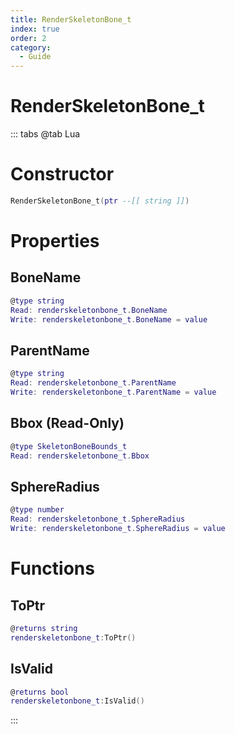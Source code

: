 ```yaml
---
title: RenderSkeletonBone_t
index: true
order: 2
category:
  - Guide
---
```


# RenderSkeletonBone_t

::: tabs
@tab Lua
# Constructor
```lua
RenderSkeletonBone_t(ptr --[[ string ]])
```
# Properties
## BoneName 
```lua
@type string
Read: renderskeletonbone_t.BoneName
Write: renderskeletonbone_t.BoneName = value
```
## ParentName 
```lua
@type string
Read: renderskeletonbone_t.ParentName
Write: renderskeletonbone_t.ParentName = value
```
## Bbox (Read-Only)
```lua
@type SkeletonBoneBounds_t
Read: renderskeletonbone_t.Bbox
```
## SphereRadius 
```lua
@type number
Read: renderskeletonbone_t.SphereRadius
Write: renderskeletonbone_t.SphereRadius = value
```
# Functions
## ToPtr
```lua
@returns string
renderskeletonbone_t:ToPtr()
```
## IsValid
```lua
@returns bool
renderskeletonbone_t:IsValid()
```

:::